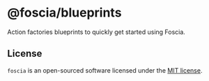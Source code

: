 # @foscia/blueprints

Action factories blueprints to quickly get started using Foscia.

## License

`foscia` is an open-sourced software licensed under the
[MIT license](LICENSE).
